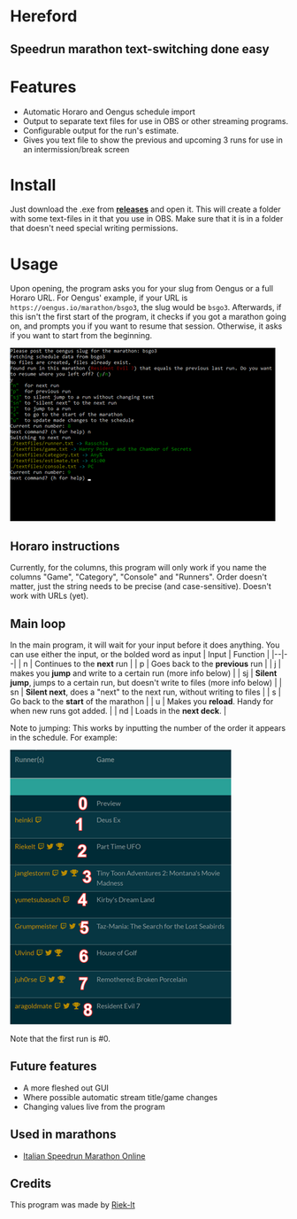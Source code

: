 # Hereford
## Speedrun marathon text-switching done easy

# Features
- Automatic Horaro and Oengus schedule import
- Output to separate text files for use in OBS or other streaming programs.
- Configurable output for the run's estimate.
- Gives you text file to show the previous and upcoming 3 runs for use in an intermission/break screen

# Install
Just download the .exe from [**releases**](https://github.com/riek-lt/marathon-switcher/releases) and open it. This will create a folder with some text-files in it that you use in OBS. Make sure that it is in a folder that doesn't need special writing permissions.

# Usage
Upon opening, the program asks you for your slug from Oengus or a full Horaro URL. For Oengus' example, if your URL is `https://oengus.io/marathon/bsgo3`, the slug would be `bsgo3`.
Afterwards, if this isn't the first start of the program, it checks if you got a marathon going on, and prompts you if you want to resume that session. Otherwise, it asks if you want to start from the beginning.

![](docs/programexample.png)

## Horaro instructions
Currently, for the columns, this program will only work if you name the columns "Game", "Category", "Console" and "Runners". Order doesn't matter, just the string needs to be precise (and case-sensitive). Doesn't work with URLs (yet).

## Main loop
In the main program, it will wait for your input before it does anything. You can use either the input, or the bolded word as input
|  Input | Function  |
|--|--|
| n | Continues to the **next** run |
| p | Goes back to the **previous** run |
| j | makes you **jump** and write to a certain run (more info below) |
| sj | **Silent jump**, jumps to a certain run, but doesn't write to files (more info below) |
| sn | **Silent next**, does a "next" to the next run, without writing to files |
| s | Go back to the **start** of the marathon |
| u | Makes you **reload**. Handy for when new runs got added. |
| nd | Loads in the **next deck**. |

Note to jumping: This works by inputting the number of the order it appears in the schedule. For example:

![](docs/scheduleexample.png)  

Note that the first run is #0.

## Future features
- A more fleshed out GUI
- Where possible automatic stream title/game changes
- Changing values live from the program

## Used in marathons
- [Italian Speedrun Marathon Online](https://oengus.io/marathon/ISMO)

## Credits
This program was made by [Riek-lt](https://twitter.com/riek_lt)

